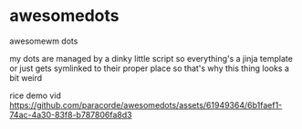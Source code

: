 # awesomedots
awesomewm dots

my dots are managed by a dinky little script so everything's a jinja template or just gets symlinked to their proper place so that's why this thing looks a bit weird

rice demo vid
https://github.com/paracorde/awesomedots/assets/61949364/6b1faef1-74ac-4a30-83f8-b787806fa8d3

